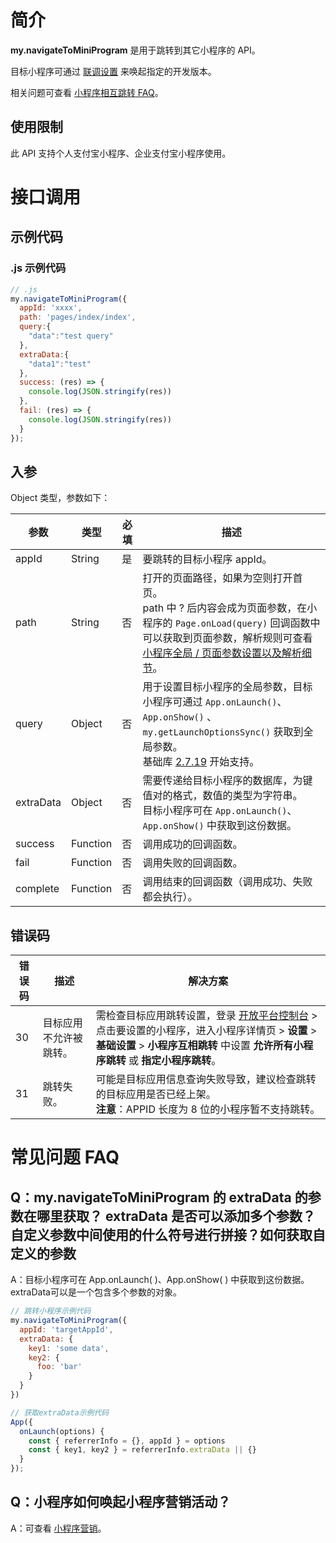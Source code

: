 # 简介
**my.navigateToMiniProgram** 是用于跳转到其它小程序的 API。

目标小程序可通过 [联调设置](https://opendocs.alipay.com/mini/ide/integration-testing) 来唤起指定的开发版本。

相关问题可查看 [小程序相互跳转 FAQ](https://opendocs.alipay.com/mini/api/xqvxl4)。

## 使用限制
此 API 支持个人支付宝小程序、企业支付宝小程序使用。

# 接口调用

## 示例代码

### .js 示例代码
```javascript
// .js
my.navigateToMiniProgram({
  appId: 'xxxx',
  path: 'pages/index/index',
  query:{
    "data":"test query"
  },
  extraData:{
    "data1":"test"
  },
  success: (res) => {
    console.log(JSON.stringify(res))
  },
  fail: (res) => {
    console.log(JSON.stringify(res))
  }
});
```

## 入参
Object 类型，参数如下：

| **参数** | **类型** | **必填** | **描述** |
| --- | --- | --- | --- |
| appId | String | 是 | 要跳转的目标小程序 appId。 |
| path | String | 否 | 打开的页面路径，如果为空则打开首页。<br />path 中 ? 后内容会成为页面参数，在小程序的 `Page.onLoad(query)` 回调函数中可以获取到页面参数，解析规则可查看 [小程序全局 / 页面参数设置以及解析细节](https://opendocs.alipay.com/mini/03durs)。 |
| query | Object | 否 | 用于设置目标小程序的全局参数，目标小程序可通过 `App.onLaunch()`、`App.onShow()` 、`my.getLaunchOptionsSync()` 获取到全局参数。<br />基础库 [2.7.19](https://opendocs.alipay.com/mini/framework/lib-upgrade-v2) 开始支持。 |
| extraData | Object | 否 | 需要传递给目标小程序的数据库，为键值对的格式，数值的类型为字符串。<br />目标小程序可在 `App.onLaunch()`、`App.onShow()` 中获取到这份数据。 |
| success | Function | 否 | 调用成功的回调函数。 |
| fail | Function | 否 | 调用失败的回调函数。 |
| complete | Function | 否 | 调用结束的回调函数（调用成功、失败都会执行）。 |

## 错误码
| **错误码** | **描述** | **解决方案** |
| --- | --- | --- |
| 30 | 目标应用不允许被跳转。 | 需检查目标应用跳转设置，登录 [开放平台控制台](https://open.alipay.com/dev/workspace) > 点击要设置的小程序，进入小程序详情页 > **设置** > **基础设置** > **小程序互相跳转** 中设置 **允许所有小程序跳转** 或 **指定小程序跳转**。 |
| 31 | 跳转失败。 | 可能是目标应用信息查询失败导致，建议检查跳转的目标应用是否已经上架。<br />**注意**：APPID 长度为 8 位的小程序暂不支持跳转。 |

# 常见问题 FAQ

## Q：my.navigateToMiniProgram 的 extraData 的参数在哪里获取？ extraData 是否可以添加多个参数？自定义参数中间使用的什么符号进行拼接？如何获取自定义的参数
A：目标小程序可在 App.onLaunch( )、App.onShow( ) 中获取到这份数据。extraData可以是一个包含多个参数的对象。

```js
// 跳转小程序示例代码
my.navigateToMiniProgram({
  appId: 'targetAppId',
  extraData: {
    key1: 'some data',
    key2: {
      foo: 'bar'
    }
  }
})

// 获取extraData示例代码
App({
  onLaunch(options) {
    const { referrerInfo = {}, appId } = options
    const { key1, key2 } = referrerInfo.extraData || {}
  }
});

```

## Q：小程序如何唤起小程序营销活动？
A：可查看 [小程序营销](https://opendocs.alipay.com/mini/operation/app-with-benefit)。
